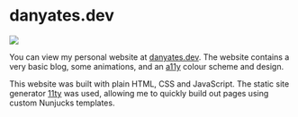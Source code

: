 # danyates.dev

![](https://i.imgur.com/E7LjG9D.png)

You can view my personal website at [danyates.dev](https://danyates.dev). The website contains a very basic blog, some animations, and an [a11y](https://www.a11yproject.com/) colour scheme and design.

This website was built with plain HTML, CSS and JavaScript. The static site generator [11ty](https://11ty.dev) was used, allowing me to quickly build out pages using custom Nunjucks templates.
